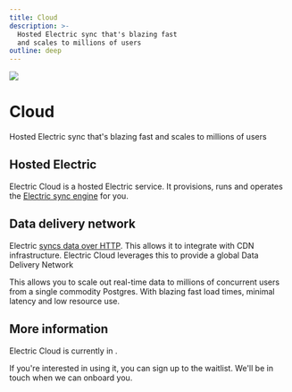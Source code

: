 ```yaml
---
title: Cloud
description: >-
  Hosted Electric sync that's blazing fast
  and scales to millions of users
outline: deep
---
```


<script setup>
import { onMounted } from 'vue'

onMounted(async () => {
  if (typeof window !== 'undefined' && document.querySelector) {
    let links = document.querySelectorAll('.cloud-cta a.VPButton.brand')

    console.log('links', links)

    links.forEach((link) => {
      if (link.querySelector('span.vpi-electric-icon')) {
        return
      }

      const icon = document.createElement('span')
      icon.classList.add('vpi-electric-icon')

      link.prepend(icon)
    })
  }
})
</script>

<img src="/img/icons/ddn.svg" class="product-icon" />

# Cloud <Badge type="info" text="PRIVATE BETA" />

Hosted Electric sync that's blazing fast
and scales to millions of users

<div class="cloud-cta">
  <VPButton
      href="/product/cloud/sign-up"
      text="Sign up "
      theme="brand"
  />
</div>

## Hosted Electric

Electric Cloud is a hosted Electric service. It provisions, runs and operates the [Electric sync engine](/product/electric) for you.

## Data delivery network

Electric [syncs data over HTTP](/docs/api/http). This allows it to integrate with CDN infrastructure. Electric Cloud leverages this to provide a global Data Delivery Network

This allows you to scale out real-time data to millions of concurrent users from a single commodity Postgres. With blazing fast load times, minimal latency and low resource use.

<!-- graphs, evidence, benchmarks -->

## More information

Electric Cloud is currently in <Badge type="info" text="PRIVATE ALPHA" />.

If you're interested in using it, you can sign up to the waitlist. We'll be in touch when we can onboard you.

<div class="actions cta-actions page-footer-actions left">
  <div class="action cloud-cta">
    <VPButton
        href="/product/cloud/sign-up"
        text="Sign up "
        theme="brand"
    />
  </div>
</div>